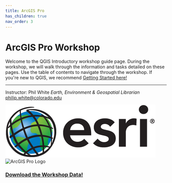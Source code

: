 ```yaml
---
title: ArcGIS Pro
has_children: true
nav_order: 3
---
```


# ArcGIS Pro Workshop

Welcome to the QGIS Introductory workshop guide page. During the workshop, we will walk through the information and tasks detailed on these pages. Use the table of contents to navigate through the workshop. If you're new to QGIS, we recommend [Getting Started here!](/QGIS-gettingstarted)  

___

Instructor: Phil White *Earth, Environment & Geospatial Librarian*  
[philip.white@colorado.edu]('mailto:philip.white@colorado.edu')

![The Esri Logo][ARCPRO0] ![ArcGIS Pro Logo][ARCPRO1]

### [__Download the Workshop Data!__](https://github.com/outpw/workshopdata/raw/master/ArcGISPro_WorkshopS20.gdb.zip)




[GISLibGuide]: https:libguides.colorado.edu/GIS "CU Library GIS guide"
[GeospatialDataGuide]: https:libguides.colorado.edu/geospatialdata "CU Library geospatial data guide"



[ARCPRO0]: img/esrilogo.png "Esri logo"
[ARCPRO1]: img/ProIcon.ico "Pro Icon"

